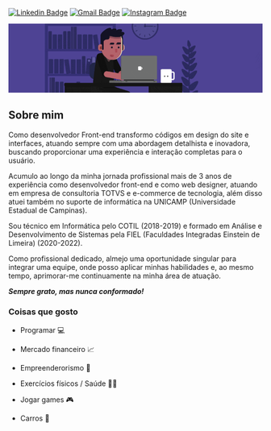 <!--
### Hi there 👋
**DuhBorba/DuhBorba** is a ✨ _special_ ✨ repository because its `README.md` (this file) appears on your GitHub profile.
-->

[![Linkedin Badge](https://img.shields.io/badge/-LinkedIn-blue?style=flat&logo=Linkedin&logoColor=white&link=https://www.linkedin.com/in/duhborba/)](https://www.linkedin.com/in/duhborba/)
[![Gmail Badge](https://img.shields.io/badge/-Gmail-c14438?style=flat&logo=Gmail&logoColor=white&link=mailto:eduardoborba3@gmail.com)](mailto:eduardoborba3@gmail.com)
[![Instagram Badge](https://img.shields.io/badge/-Instagram-b73a81?style=flat&logo=Instagram&logoColor=white&link=https://www.instagram.com/duhborba/)](https://www.instagram.com/duhborba/)

<p align="center"><img src="https://github.com/DuhBorba/DuhBorba/blob/master/programming.gif"></p>

## Sobre mim

Como desenvolvedor Front-end transformo códigos em design do site e interfaces, atuando sempre com uma abordagem detalhista e inovadora, buscando proporcionar uma experiência e interação completas para o usuário.

Acumulo ao longo da minha jornada profissional mais de 3 anos de experiência como desenvolvedor front-end e como web designer, atuando em empresa de consultoria TOTVS e e-commerce de tecnologia, além disso atuei também no suporte de informática na UNICAMP (Universidade Estadual de Campinas).

Sou técnico em Informática pelo COTIL (2018-2019) e formado em Análise e Desenvolvimento de Sistemas pela FIEL (Faculdades Integradas Einstein de Limeira) (2020-2022).

Como profissional dedicado, almejo uma oportunidade singular para integrar uma equipe, onde posso aplicar minhas habilidades e, ao mesmo tempo, aprimorar-me continuamente na minha área de atuação.

***Sempre grato, mas nunca conformado!***

### Coisas que gosto

* Programar :computer:

* Mercado financeiro :chart_with_upwards_trend:

* Empreenderorismo :handshake:

* Exercícios físicos / Saúde :weight_lifting_man:

* Jogar games :video_game:

* Carros :car:
